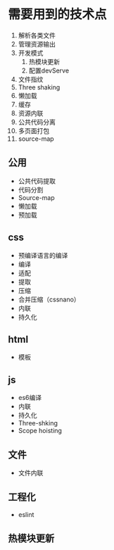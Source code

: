 # 需要用到的技术点

1. 解析各类文件
2. 管理资源输出
3. 开发模式
   1. 热模块更新
   2. 配置devServe
4. 文件指纹
5. Three shaking
7. 懒加载
8. 缓存
8. 资源内联
9. 公共代码分离
10. 多页面打包
11. source-map



## 公用

- 公共代码提取
- 代码分割
- Source-map
- 懒加载
- 预加载

## css

- 预编译语言的编译
- 编译
- 适配
- 提取
- 压缩
- 合并压缩（cssnano）
- 内联
- 持久化

## html

- 模板

## js

- es6编译
- 内联
- 持久化
- Three-shking
- Scope hoisting

## 文件

- 文件内联

## 工程化

- eslint

## 热模块更新

